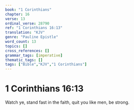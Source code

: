 ```yaml
---
book: "1 Corinthians"
chapter: 16
verse: 13
ordinal_verse: 28790
ref: "1 Corinthians 16:13"
translation: "KJV"
genre: "Pauline Epistle"
word_count: 13
topics: []
cross_references: []
grammar_tags: [imperative]
thematic_tags: []
tags: ["Bible","KJV","1 Corinthians"]
---
```


# 1 Corinthians 16:13

Watch ye, stand fast in the faith, quit you like men, be strong.
